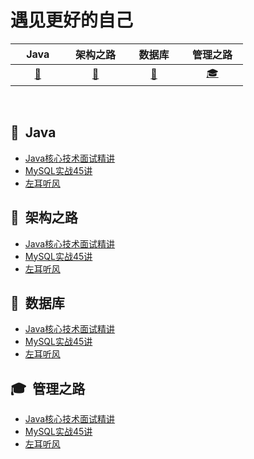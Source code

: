 # 遇见更好的自己

| &nbsp;&nbsp;&nbsp; Java &nbsp;&nbsp;&nbsp;| &nbsp; 架构之路 &nbsp; |&nbsp;&nbsp; 数据库 &nbsp;&nbsp;|&nbsp; 管理之路 &nbsp;| 
| :---: | :----: | :---: | :----: | 
| [:tea:](#tea) |[:green_book:](#green_book) | [:floppy_disk:](#floppy_disk) | [:mortar_board:](#mortar_board) | 

<br>


## :tea: &nbsp;Java 

- [Java核心技术面试精讲](https://fengzb.gitbook.io/java-core)
- [MySQL实战45讲](https://fengzb.gitbook.io/mysql-in-action)
- [左耳听风](https://fengzb.gitbook.io/left-ear-wind)

## :green_book: &nbsp;架构之路 

- [Java核心技术面试精讲](https://fengzb.gitbook.io/java-core)
- [MySQL实战45讲](https://fengzb.gitbook.io/mysql-in-action)
- [左耳听风](https://fengzb.gitbook.io/left-ear-wind)

## :floppy_disk: &nbsp;数据库 

- [Java核心技术面试精讲](https://fengzb.gitbook.io/java-core)
- [MySQL实战45讲](https://fengzb.gitbook.io/mysql-in-action)
- [左耳听风](https://fengzb.gitbook.io/left-ear-wind)

## :mortar_board: &nbsp;管理之路 

- [Java核心技术面试精讲](https://fengzb.gitbook.io/java-core)
- [MySQL实战45讲](https://fengzb.gitbook.io/mysql-in-action)
- [左耳听风](https://fengzb.gitbook.io/left-ear-wind)

